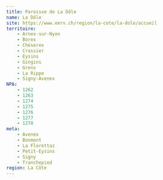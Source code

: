 ```yaml
---
title: Paroisse de La Dôle
name: La Dôle
site: https://www.eerv.ch/region/la-cote/la-dole/accueil
territoire:
    - Arnex-sur-Nyon
    - Borex
    - Chéserex
    - Crassier
    - Eysins
    - Gingins
    - Grens
    - La Rippe
    - Signy-Avenex
NPA:
    - 1262
    - 1263
    - 1274
    - 1275
    - 1276
    - 1277
    - 1278
meta:
    - Avenex
    - Bonmont
    - La Florettaz
    - Petit-Eysins
    - Signy
    - Tranchepied
region: La Côte
---
```

